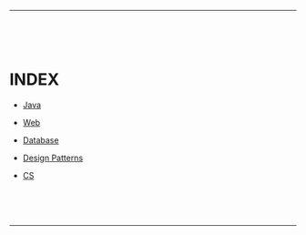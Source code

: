 - - -
<br><br><br>





# INDEX

* [Java](https://github.com/1992choi/today-i-learned/blob/main/interview/01_JAVA.md)

* [Web](https://github.com/1992choi/today-i-learned/blob/main/interview/02_WEB.md)

* [Database](https://github.com/1992choi/today-i-learned/blob/main/interview/03_DB.md) 
 
* [Design Patterns](https://github.com/1992choi/today-i-learned/blob/main/interview/04_DesignPatterns.md)

* [CS](https://github.com/1992choi/today-i-learned/blob/main/interview/05_ETC.md)





<br><br><br>
- - -
